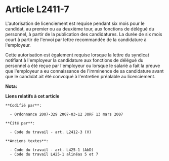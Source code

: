 # Article L2411-7

L'autorisation de licenciement est requise pendant six mois pour le candidat, au premier ou au deuxième tour, aux fonctions
de délégué du personnel, à partir de la publication des candidatures. La durée de six mois court à partir de l'envoi par
lettre recommandée de la candidature à l'employeur.

Cette autorisation est également requise lorsque la lettre du syndicat notifiant à l'employeur la candidature aux fonctions
de délégué du personnel a été reçue par l'employeur ou lorsque le salarié a fait la preuve que l'employeur a eu connaissance
de l'imminence de sa candidature avant que le candidat ait été convoqué à l'entretien préalable au licenciement.

**Nota:**



**Liens relatifs à cet article**

	**Codifié par**:

	  - Ordonnance 2007-329 2007-03-12 JORF 13 mars 2007

	**Cité par**:

	  - Code du travail - art. L2412-3 (V)

	**Anciens textes**:

	  - Code du travail - art. L425-1 (AbD)
	  - Code du travail L425-1 alinéas 5 et 7
